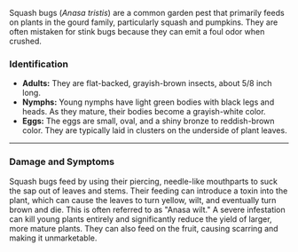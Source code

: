 Squash bugs ($Anasa$ $tristis$) are a common garden pest that primarily feeds on plants in the gourd family, particularly squash and pumpkins. They are often mistaken for stink bugs because they can emit a foul odor when crushed.

### Identification
* **Adults:** They are flat-backed, grayish-brown insects, about 5/8 inch long.
* **Nymphs:** Young nymphs have light green bodies with black legs and heads. As they mature, their bodies become a grayish-white color.
* **Eggs:** The eggs are small, oval, and a shiny bronze to reddish-brown color. They are typically laid in clusters on the underside of plant leaves. 

***

### Damage and Symptoms
Squash bugs feed by using their piercing, needle-like mouthparts to suck the sap out of leaves and stems. Their feeding can introduce a toxin into the plant, which can cause the leaves to turn yellow, wilt, and eventually turn brown and die. This is often referred to as "Anasa wilt." A severe infestation can kill young plants entirely and significantly reduce the yield of larger, more mature plants. They can also feed on the fruit, causing scarring and making it unmarketable.